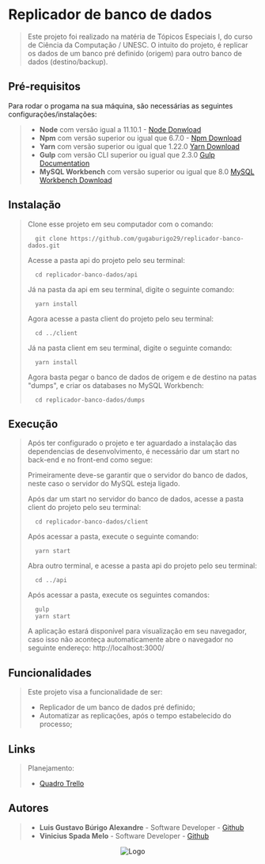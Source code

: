 # Replicador de banco de dados
>
> Este projeto foi realizado na matéria de Tópicos Especiais I, do curso de Ciência da Computação / UNESC.
> O intuito do projeto, é replicar os dados de um banco pré definido (origem) para outro banco de dados (destino/backup).

## Pré-requisitos

Para rodar o progama na sua máquina, são necessárias as seguintes configurações/instalações:
> - **Node** com versão igual a 11.10.1 - [Node Donwload](https://nodejs.org/pt-br/download/)
> - **Npm** com versão superior ou igual que 6.7.0 - [Npm Download](https://www.npmjs.com/package/download)
> - **Yarn** com versão superior ou igual que 1.22.0 [Yarn Download](https://classic.yarnpkg.com/en/docs/install/)
> - **Gulp** com versão CLI superior ou igual que 2.3.0 [Gulp Documentation ](https://gulpjs.com/)
> - **MySQL Workbench** com versão superior ou igual que 8.0 [MySQL Workbench Download](https://dev.mysql.com/downloads/workbench/)

## Instalação

> Clone esse projeto em seu computador com o comando:
> ```
> 	git clone https://github.com/gugaburigo29/replicador-banco-dados.git
> ```
> Acesse a pasta api do projeto pelo seu terminal:
> ```
> 	cd replicador-banco-dados/api
> ```
> Já na pasta da api em seu terminal, digite o seguinte comando:
> ```
> 	yarn install
> ```
> Agora acesse a pasta client do projeto pelo seu terminal:
> ```
> 	cd ../client
> ```
> Já na pasta client em seu terminal, digite o seguinte comando:
> ```
> 	yarn install
> ```
> Agora basta pegar o banco de dados de origem e de destino na patas "dumps", e criar os databases no MySQL Workbench:
> ```
> 	cd replicador-banco-dados/dumps
> ```

## Execução
>
> Após ter configurado o projeto e ter aguardado a instalação das dependencias de desenvolvimento, é necessário dar um start no back-end e no front-end como segue:
>
> Primeiramente deve-se garantir que o servidor do banco de dados, neste caso o servidor do MySQL  esteja ligado.
> 
> Após dar um start no servidor do banco de dados, acesse a pasta client do projeto pelo seu terminal:
> ```
> 	cd replicador-banco-dados/client
> ```
> Após acessar a pasta, execute o seguinte comando:
> ```
> 	yarn start
> ```
> Abra outro terminal, e acesse a pasta api do projeto pelo seu terminal:
> ```
> 	cd ../api
> ```
> Após acessar a pasta, execute os seguintes comandos:
> ```
> 	gulp
> 	yarn start
> ```
> A aplicação estará disponível para visualização em seu navegador, caso isso não aconteça automaticamente abre o navegador no seguinte endereço: http://localhost:3000/

## Funcionalidades

> Este projeto visa a funcionalidade de ser:
>
> - Replicador de um banco de dados pré definido;
> - Automatizar as replicações, após o tempo estabelecido do processo;

## Links
> Planejamento:
> - [Quadro Trello](https://trello.com/b/Vk3l0K5e/replicador-de-bd)

## Autores

> - **Luis Gustavo Búrigo Alexandre** - Software Developer - [Github](https://github.com/gugaburigo29)
> - **Vinicius Spada Melo** - Software Developer - [Github](https://github.com/ViniciussMelo)

<div align="center" style="width: 100%">
  <img alt="Logo" title="#logo" src=".assets/video_replicador_banco.gif">
</div>
